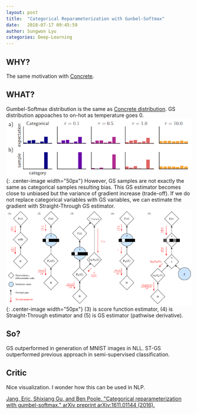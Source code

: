 ```yaml
---
layout: post
title:  "Categorical Reparameterization with Gunbel-Softmax"
date:   2018-07-17 09:45:59
author: Sungwon Lyu
categories: Deep-Learning
---
```


## WHY? 
The same motivation with [Concrete](https://lyusungwon.github.io/dl/2018/07/16/cd.html). 

## WHAT?
Gumbel-Softmax distribution is the same as [Concrete distribution](https://lyusungwon.github.io/dl/2018/07/16/cd.html). GS distribution appoaches to on-hot as temperature goes 0. 
![image](/assets/images/gs1.png){: .center-image width="50px"}
However, GS samples are not exactly the same as categorical samples resulting bias. This GS estimator becomes close to unbiased but the variance of gradient increase (trade-off). If we do not replace categorical variables with GS variables, we can estimate the gradient with Straight-Through GS estimator.
![image](/assets/images/gs2.png){: .center-image width="50px"}
(3) is score function estimator, (4) is Straight-Through estimator and (5) is GS estimator (pathwise derivative).

## So?
GS outperformed in generation of MNIST images in NLL. ST-GS outperformed previous approach in semi-supervised classification.

## Critic
Nice visualization. I wonder how this can be used in NLP.	

[Jang, Eric, Shixiang Gu, and Ben Poole. "Categorical reparameterization with gumbel-softmax." arXiv preprint arXiv:1611.01144 (2016).](https://arxiv.org/abs/1611.01144)